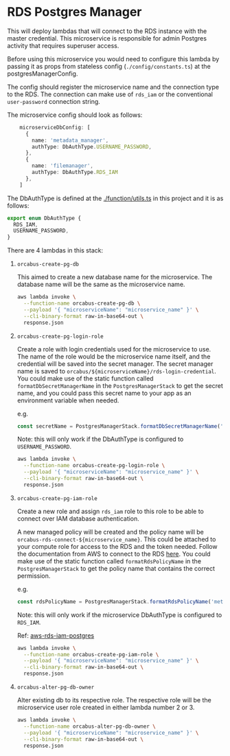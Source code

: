 # RDS Postgres Manager

This will deploy lambdas that will connect to the RDS instance with the master credential. This microservice is
responsible for admin Postgres activity that requires superuser access.

Before using this microservice you would need to configure this lambda by passing it as props from stateless config
(`./config/constants.ts`) at the postgresManagerConfig.

The config should register the microservice name and the connection type to the RDS. The connection can
make use of `rds_iam` or the conventional `user-password` connection string.

The microservice config should look as follows:

```ts
    microserviceDbConfig: [
      {
        name: 'metadata_manager',
        authType: DbAuthType.USERNAME_PASSWORD,
      },
      { 
        name: 'filemanager', 
        authType: DbAuthType.RDS_IAM 
      },
    ]
```

The DbAuthType is defined at the [./function/utils.ts](./function/utils.ts) in this project and it is as follows:

```ts
export enum DbAuthType {
  RDS_IAM,
  USERNAME_PASSWORD,
}
```

There are 4 lambdas in this stack:

1. `orcabus-create-pg-db`

    This aimed to create a new database name for the microservice. The database name will be the same as the
    microservice name.

    ```sh
    aws lambda invoke \
      --function-name orcabus-create-pg-db \
      --payload '{ "microserviceName": "microservice_name" }' \
      --cli-binary-format raw-in-base64-out \
      response.json
    ```

2. `orcabus-create-pg-login-role`

    Create a role with login credentials used for the microservice to use.
    The name of the role would be the microservice name itself, and the credential will be saved into the secret
    manager. The secret manager name is saved to `orcabus/${microserviceName}/rds-login-credential`.
    You could make use of the static function called `formatDbSecretManagerName` in the `PostgresManagerStack` to get
    the secret name, and you could pass this secret name to your app as an environment
    variable when needed.

    e.g.

    ```typescript
    const secretName = PostgresManagerStack.formatDbSecretManagerName('metadata_manager')
    ```

    Note: this will only work if the DbAuthType is configured to `USERNAME_PASSWORD`.

    ```sh
    aws lambda invoke \
      --function-name orcabus-create-pg-login-role \
      --payload '{ "microserviceName": "microservice_name" }' \
      --cli-binary-format raw-in-base64-out \
      response.json
    ```

3. `orcabus-create-pg-iam-role`

    Create a new role and assign `rds_iam` role to this role to be able to connect over IAM database authentication.

    A new managed policy will be created and the policy name
    will be `orcabus-rds-connect-${microservice_name}`. This could be attached to your compute role for access to the
    RDS and the token needed. Follow the documentation from AWS to connect to the RDS
    [here](https://docs.aws.amazon.com/AmazonRDS/latest/UserGuide/UsingWithRDS.IAMDBAuth.Connecting.html).
    You could make use of the static function called `formatRdsPolicyName` in the `PostgresManagerStack` to get
    the policy name that contains the correct permission.

    e.g.

    ```typescript
    const rdsPolicyName = PostgresManagerStack.formatRdsPolicyName('metadata_manager')
    ```

    Note: this will only work if the microservice DbAuthType is configured to `RDS_IAM`.

    Ref:
    [aws-rds-iam-postgres](https://docs.aws.amazon.com/AmazonRDS/latest/UserGuide/UsingWithRDS.IAMDBAuth.DBAccounts.html#UsingWithRDS.IAMDBAuth.DBAccounts.PostgreSQL)

    ```sh
    aws lambda invoke \
      --function-name orcabus-create-pg-iam-role \
      --payload '{ "microserviceName": "microservice_name" }' \
      --cli-binary-format raw-in-base64-out \
      response.json
    ```

4. `orcabus-alter-pg-db-owner`

    Alter existing db to its respective role. The respective role will be the microservice user role created in either
    lambda number 2 or 3.

    ```sh
    aws lambda invoke \
      --function-name orcabus-alter-pg-db-owner \
      --payload '{ "microserviceName": "microservice_name" }' \
      --cli-binary-format raw-in-base64-out \
      response.json
    ```
